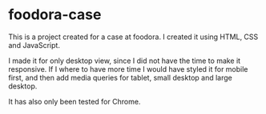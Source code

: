 # foodora-case

This is a project created for a case at foodora. I created it using HTML, CSS and JavaScript.

I made it for only desktop view, since I did not have the time to make it responsive. If I where to have more time I would have styled it for mobile first, and then add media queries for tablet, small desktop and large desktop.

It has also only been tested for Chrome.
